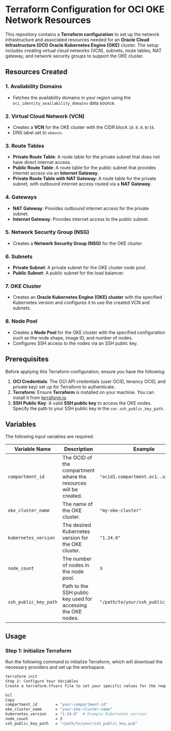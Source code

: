 # Terraform Configuration for OCI OKE Network Resources

This repository contains a **Terraform configuration** to set up the network infrastructure and associated resources needed for an **Oracle Cloud Infrastructure (OCI)** **Oracle Kubernetes Engine (OKE)** cluster. The setup includes creating virtual cloud networks (VCN), subnets, route tables, NAT gateway, and network security groups to support the OKE cluster.

## Resources Created

### 1. **Availability Domains**
- Fetches the availability domains in your region using the `oci_identity_availability_domains` data source.

### 2. **Virtual Cloud Network (VCN)**
- Creates a **VCN** for the OKE cluster with the CIDR block `10.0.0.0/16`.
- DNS label set to `okevcn`.

### 3. **Route Tables**
- **Private Route Table**: A route table for the private subnet that does not have direct internet access.
- **Public Route Table**: A route table for the public subnet that provides internet access via an **Internet Gateway**.
- **Private Route Table with NAT Gateway**: A route table for the private subnet, with outbound internet access routed via a **NAT Gateway**.

### 4. **Gateways**
- **NAT Gateway**: Provides outbound internet access for the private subnet.
- **Internet Gateway**: Provides internet access to the public subnet.

### 5. **Network Security Group (NSG)**
- Creates a **Network Security Group (NSG)** for the OKE cluster.

### 6. **Subnets**
- **Private Subnet**: A private subnet for the OKE cluster node pool.
- **Public Subnet**: A public subnet for the load balancer.

### 7. **OKE Cluster**
- Creates an **Oracle Kubernetes Engine (OKE) cluster** with the specified Kubernetes version and configures it to use the created VCN and subnets.

### 8. **Node Pool**
- Creates a **Node Pool** for the OKE cluster with the specified configuration such as the node shape, image ID, and number of nodes.
- Configures SSH access to the nodes via an SSH public key.

## Prerequisites

Before applying this Terraform configuration, ensure you have the following:

1. **OCI Credentials**: The OCI API credentials (user OCID, tenancy OCID, and private key) set up for Terraform to authenticate.
2. **Terraform**: Ensure **Terraform** is installed on your machine. You can install it from [terraform.io](https://www.terraform.io/).
3. **SSH Public Key**: A valid **SSH public key** to access the OKE nodes. Specify the path to your SSH public key in the `var.ssh_public_key_path`.

## Variables

The following input variables are required:

| Variable Name              | Description                                                            | Example                      |
|----------------------------|------------------------------------------------------------------------|------------------------------|
| `compartment_id`            | The OCID of the compartment where the resources will be created.       | `"ocid1.compartment.oc1..xxxx"` |
| `oke_cluster_name`          | The name of the OKE cluster.                                           | `"my-oke-cluster"`            |
| `kubernetes_version`        | The desired Kubernetes version for the OKE cluster.                    | `"1.24.0"`                   |
| `node_count`                | The number of nodes in the node pool.                                  | `3`                          |
| `ssh_public_key_path`       | Path to the SSH public key used for accessing the OKE nodes.           | `"/path/to/your/ssh_public_key.pub"` |

## Usage

### Step 1: Initialize Terraform

Run the following command to initialize Terraform, which will download the necessary providers and set up the workspace.

```bash
terraform init
Step 2: Configure Your Variables
Create a terraform.tfvars file to set your specific values for the required variables:

hcl
Copy
compartment_id        = "your-compartment-id"
oke_cluster_name      = "your-oke-cluster-name"
kubernetes_version    = "1.24.0"  # Example Kubernetes version
node_count            = 3
ssh_public_key_path   = "/path/to/your/ssh_public_key.pub"
